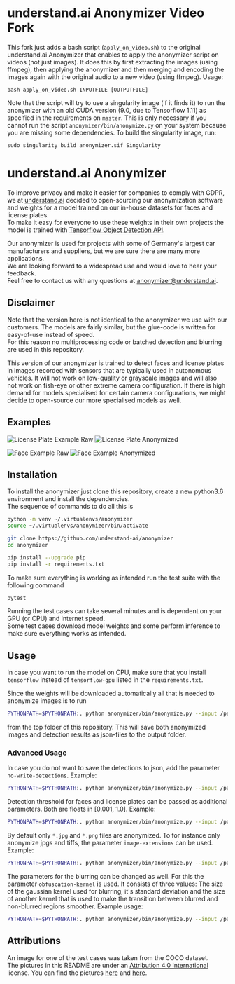# understand.ai Anonymizer Video Fork

This fork just adds a bash script (`apply_on_video.sh`) to the original
understand.ai Anonymizer that enables to apply the anonymizer script on videos
(not just images).
It does this by first extracting the images (using ffmpeg), then applying the
anonymizer and then merging and encoding the images again with the original
audio to a new video (using ffmpeg). Usage:

```
bash apply_on_video.sh INPUTFILE [OUTPUTFILE]
```

Note that the script will try to use a singularity image (if it finds it) to
run the anonymizer with an old CUDA version (9.0, due to Tensorflow 1.11) as
specified in the requirements on `master`. This is only necessary if you cannot
run the script `anonymizer/bin/anonymize.py` on your system because you are
missing some dependencies. To build the singularity image, run:
```
sudo singularity build anonymizer.sif Singularity
```

# understand.ai Anonymizer

To improve privacy and make it easier for companies to comply with GDPR, we at [understand.ai](https://understand.ai/) 
decided to open-sourcing our anonymization software and weights for a model trained on our in-house datasets 
for faces and license plates.  
To make it easy for everyone to use these weights in their own projects the model is trained with 
[Tensorflow Object Detection API](https://github.com/tensorflow/models/tree/master/research/object_detection).

Our anonymizer is used for projects with some of Germany's largest car manufacturers and suppliers,
but we are sure there are many more applications.  
We are looking forward to a widespread use and would love to hear your feedback.  
Feel free to contact us with any questions at anonymizer@understand.ai.


## Disclaimer

Note that the version here is not identical to the anonymizer we use with our customers. The models are fairly similar,
but the glue-code is written for easy-of-use instead of speed.  
For this reason no multiprocessing code or batched detection and blurring are used in this repository.

This version of our anonymizer is trained to detect faces and license plates in images recorded with sensors that are
typically used in autonomous vehicles. It will not work on low-quality or grayscale images and will also not work on 
fish-eye or other extreme camera  configuration.
If there is high demand for models specialised for certain camera configurations, we might decide to open-source our 
more specialised models as well.


## Examples

![License Plate Example Raw](images/coco02.jpg?raw=true "Title")
![License Plate Anonymized](images/coco02_anonymized.jpg?raw=true "Title")

![Face Example Raw](images/coco01.jpg?raw=true "Title")
![Face Example Anonymized](images/coco01_anonymized.jpg?raw=true "Title")


## Installation

To install the anonymizer just clone this repository, create a new python3.6 environment and install the dependencies.  
The sequence of commands to do all this is

```bash
python -m venv ~/.virtualenvs/anonymizer
source ~/.virtualenvs/anonymizer/bin/activate

git clone https://github.com/understand-ai/anonymizer
cd anonymizer

pip install --upgrade pip
pip install -r requirements.txt
```

To make sure everything is working as intended run the test suite with the following command

```bash
pytest
```

Running the test cases can take several minutes and is dependent on your GPU (or CPU) and internet speed.  
Some test cases download model weights and some perform inference to make sure everything works as intended.


## Usage

In case you want to run the model on CPU, make sure that you install `tensorflow` instead of `tensorflow-gpu` listed
in the `requirements.txt`.

Since the weights will be downloaded automatically all that is needed to anonymize images is to run

```bash
PYTHONPATH=$PYTHONPATH:. python anonymizer/bin/anonymize.py --input /path/to/input_folder --image-output /path/to/output_folder --weights /path/to/store/weights
```

from the top folder of this repository. This will save both anonymized images and detection results as json-files to
the output folder.

### Advanced Usage

In case you do not want to save the detections to json, add the parameter `no-write-detections`.
Example:

```bash
PYTHONPATH=$PYTHONPATH:. python anonymizer/bin/anonymize.py --input /path/to/input_folder --image-output /path/to/output_folder --weights /path/to/store/weights --no-write-detections
```

Detection threshold for faces and license plates can be passed as additional parameters.
Both are floats in [0.001, 1.0]. Example:

```bash
PYTHONPATH=$PYTHONPATH:. python anonymizer/bin/anonymize.py --input /path/to/input_folder --image-output /path/to/output_folder --weights /path/to/store/weights --face-threshold=0.1 --plate-threshold=0.9
```

By default only `*.jpg` and `*.png` files are anonymized. To for instance only anonymize jpgs and tiffs, 
the parameter `image-extensions` can be used. Example:

```bash
PYTHONPATH=$PYTHONPATH:. python anonymizer/bin/anonymize.py --input /path/to/input_folder --image-output /path/to/output_folder --weights /path/to/store/weights --image-extensions=jpg,tiff
```

The parameters for the blurring can be changed as well. For this the parameter `obfuscation-kernel` is used.
It consists of three values: The size of the gaussian kernel used for blurring, it's standard deviation and the size
of another kernel that is used to make the transition between blurred and non-blurred regions smoother.
Example usage:

```bash
PYTHONPATH=$PYTHONPATH:. python anonymizer/bin/anonymize.py --input /path/to/input_folder --image-output /path/to/output_folder --weights /path/to/store/weights --obfuscation-kernel="65,3,19"
```

## Attributions

An image for one of the test cases was taken from the COCO dataset.  
The pictures in this README are under an [Attribution 4.0 International](https://creativecommons.org/licenses/by/4.0/legalcode) license.
You can find the pictures [here](http://farm4.staticflickr.com/3081/2289618559_2daf30a365_z.jpg) and [here](http://farm8.staticflickr.com/7062/6802736606_ed325d0452_z.jpg).
